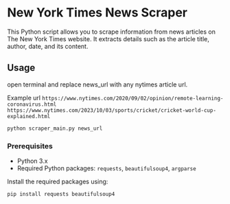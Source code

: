 # New York Times News Scraper

This Python script allows you to scrape information from news articles on The New York Times website. It extracts details such as the article title, author, date, and its content.

## Usage
open terminal and replace news_url with any nytimes article url.

Example url `https://www.nytimes.com/2020/09/02/opinion/remote-learning-coronavirus.html`
         `https://www.nytimes.com/2023/10/03/sports/cricket/cricket-world-cup-explained.html`
         
```bash
python scraper_main.py news_url
```
### Prerequisites

- Python 3.x
- Required Python packages: `requests`, `beautifulsoup4`, `argparse`

Install the required packages using:

```bash
pip install requests beautifulsoup4
```
